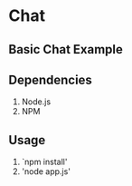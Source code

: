 # Chat

## Basic Chat Example

## Dependencies

1. Node.js
2. NPM

## Usage

1. `npm install'
2. 'node app.js'